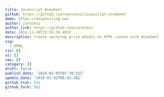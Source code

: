 ```yaml
---
title: Javascript Winwheel
github: https://github.com/zarocknz/javascript-winwheel
demo: https://dougtesting.net
author: zarocknz
author_link: https://github.com/zarocknz
date: 2024-11-28T23:55:59.403Z
description: Create spinning prize wheels on HTML canvas with Winwheel.js
ssg:
  - HTML
css: []
ui: []
cms: []
category: []
draft: false
publish_date: '2016-03-03T07:30:53Z'
update_date: '2019-01-02T06:43:38Z'
github_star: 532
github_fork: 361
---
```

